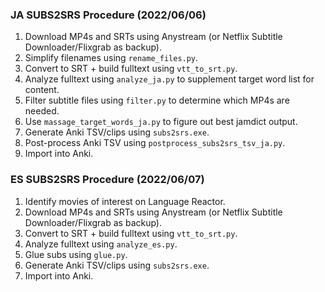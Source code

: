 ### JA SUBS2SRS Procedure (2022/06/06)
1. Download MP4s and SRTs using Anystream (or Netflix Subtitle Downloader/Flixgrab as backup).
2. Simplify filenames using `rename_files.py`.
3. Convert to SRT + build fulltext using `vtt_to_srt.py`.
4. Analyze fulltext using `analyze_ja.py` to supplement target word list for content.
5. Filter subtitle files using `filter.py` to determine which MP4s are needed.
6. Use `massage_target_words_ja.py` to figure out best jamdict output.
7. Generate Anki TSV/clips using `subs2srs.exe`.
8. Post-process Anki TSV using `postprocess_subs2srs_tsv_ja.py`.
9. Import into Anki.

### ES SUBS2SRS Procedure (2022/06/07)
1. Identify movies of interest on Language Reactor.
2. Download MP4s and SRTs using Anystream (or Netflix Subtitle Downloader/Flixgrab as backup).
3. Convert to SRT + build fulltext using `vtt_to_srt.py`.
4. Analyze fulltext using `analyze_es.py`.
5. Glue subs using `glue.py`.
6. Generate Anki TSV/clips using `subs2srs.exe`.
7. Import into Anki.
